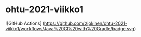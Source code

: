 # ohtu-2021-viikko1

![GitHub Actions] (https://github.com/zjokinen/ohtu-2021-viikko1/workflows/Java%20CI%20with%20Gradle/badge.svg)
